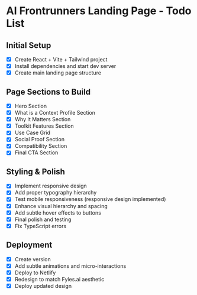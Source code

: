 # AI Frontrunners Landing Page - Todo List

## Initial Setup
- [x] Create React + Vite + Tailwind project
- [x] Install dependencies and start dev server
- [x] Create main landing page structure

## Page Sections to Build
- [x] Hero Section
- [x] What is a Context Profile Section
- [x] Why It Matters Section
- [x] Toolkit Features Section
- [x] Use Case Grid
- [x] Social Proof Section
- [x] Compatibility Section
- [x] Final CTA Section

## Styling & Polish
- [x] Implement responsive design
- [x] Add proper typography hierarchy
- [x] Test mobile responsiveness (responsive design implemented)
- [x] Enhance visual hierarchy and spacing
- [x] Add subtle hover effects to buttons
- [x] Final polish and testing
- [x] Fix TypeScript errors

## Deployment
- [x] Create version
- [x] Add subtle animations and micro-interactions
- [x] Deploy to Netlify
- [x] Redesign to match Fyles.ai aesthetic
- [x] Deploy updated design
